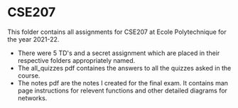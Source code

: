 # CSE207

This folder contains all assignments for CSE207 at Ecole Polytechnique for the year 2021-22.

- There were 5 TD's and a secret assignment which are placed in their respective folders appropriately named. 
- The all_quizzes pdf containes the answers to all the quizzes asked in the course.
- The notes pdf are the notes I created for the final exam. It contains man page instructions for relevent functions and other detailed diagrams for networks. 
